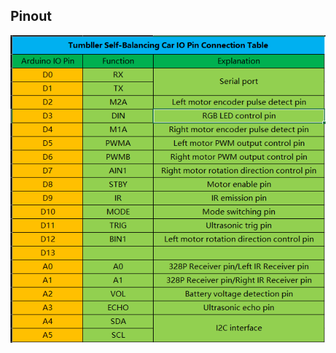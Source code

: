 

## Pinout
![schematic](https://github.com/haider-rizvi-github/Self-Balancing-Robot/blob/main/Pins%20schematic/Pin%20ports.png)
